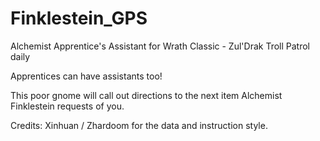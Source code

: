 # Finklestein_GPS
Alchemist Apprentice's Assistant for Wrath Classic - Zul'Drak Troll Patrol daily

Apprentices can have assistants too!

This poor gnome will call out directions to the next item Alchemist Finklestein requests of you.

Credits: Xinhuan / Zhardoom for the data and instruction style.
